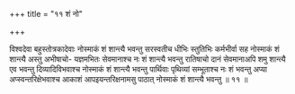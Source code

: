 +++
title = "११ शं नो"

+++

विश्वदेवा बहुस्तोत्रकादेवाः नोस्माकं शं शान्त्यै भवन्तु सरस्वतीच धीभिः स्तुतिभिः कर्मभीर्वा सह नोस्माकं शं शान्त्यै अस्तु अभीषाचो- यज्ञमभितः सेवमानाश्च नः शं शान्त्यै भवन्तु रातिषाचो दानं सेवमानाअपि शमु शान्त्यै एव भवन्तु दिव्यादिविभवाश्च नोस्माकं शं शान्त्यै भवन्तु पार्थिवाः पृथिव्यां सम्भूताश्च नः शं भवन्तु अप्या अप्स्वन्तरिक्षेभवाश्च आकाशं आपइयन्तरिक्षनामसु पाठात् नोस्माकं शं शान्त्यै भवन्तु ॥ ११ ॥